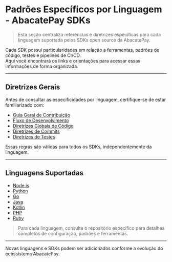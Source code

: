 
# Padrões Específicos por Linguagem - AbacatePay SDKs

> Esta seção centraliza referências e diretrizes específicas para cada linguagem suportada pelos SDKs open source da AbacatePay.

Cada SDK possui particularidades em relação a ferramentas, padrões de código, testes e pipelines de CI/CD.  
Aqui você encontrará os links e orientações para acessar essas informações de forma organizada.

---

## Diretrizes Gerais

Antes de consultar as especificidades por linguagem, certifique-se de estar familiarizado com:

- [Guia Geral de Contribuição](/contributors/CONTRIBUTING.md)
- [Fluxo de Desenvolvimento](/contributors/DEVELOPMENT_WORKFLOW.md)
- [Diretrizes Globais de Código](/contributors/CODING_STANDARDS.md)
- [Diretrizes de Commits](/contributors/COMMIT_GUIDELINES.md)
- [Diretrizes de Testes](/contributors/TESTING_GUIDELINES.md)

Essas regras são válidas para todos os SDKs, independentemente da linguagem.

---

## Linguagens Suportadas

 - [Node.js](languages/nodejs/README.md)
 - [Python](languages/python/README.md)
 - [Go](languages/go/README.md)
 - [Java](languages/java/README.md)
 - [Kotlin](languages/kotlin/README.md)
 - [PHP](languages/php/README.md)
 - [Ruby](languages/ruby/README.md)

> Para cada linguagem, consulte o repositório específico para detalhes completos de configuração, padrões e ferramentas.

---

Novas linguagens e SDKs podem ser adicionados conforme a evolução do ecossistema AbacatePay.
